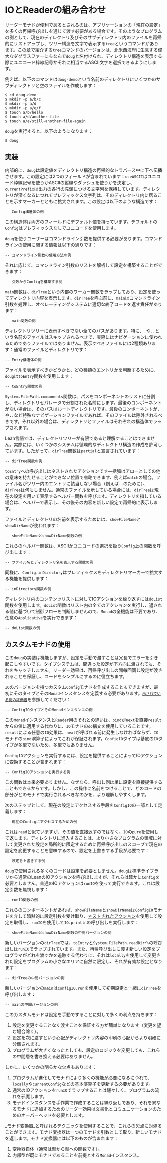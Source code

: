 # IOとReaderの組み合わせ

リーダーモナドが便利であるとされるのは、アプリケーションの「現在の設定」を多くの再帰呼び出しを通じて渡す必要がある場合です。そのようなプログラムの例として、現在のディレクトリ及びそのサブディレクトリ内のファイルを再帰的にリストアップし、ツリー構造を文字で表示する`tree`というコマンドがあります。この章で紹介する`tree`コマンドのバージョンは、北米西海岸に生息する偉大なダグラスファーにちなんで`doug`と名付けられ、ディレクトリ構造を表示する際にユニコード枠線記号かそれに相当するASCII文字を選択できるようにします。

例えば、以下のコマンドは`doug-demo`という名前のディレクトリにいくつかのサブディレクトリと空のファイルを作成します：

```
$ cd doug-demo
$ mkdir -p a/b/c
$ mkdir -p a/d
$ mkdir -p a/e/f
$ touch a/b/hello
$ touch a/d/another-file
$ touch a/e/still-another-file-again
```

`doug`を実行すると、以下のようになります：

```
$ doug
```

## 実装

内部的に、`doug`は設定値をディレクトリ構造の再帰的なトラバース中に下へ伝播させます。この設定には2つのフィールドが含まれています：`useASCII`はユニコード枠線記号を使うかASCIIの縦線やダッシュを使うかを決定し、`currentPrefix`は出力の各行の先頭につける文字列を保持しています。ディレクトリが深くなるにつれてプレフィックス文字列は、そのディレクトリ内に居ることを示すマーカーとともに拡大されます。この設定は以下のような構造です：

```lean
-- Config構造体の例
```

この構造体は両方のフィールドにデフォルト値を持っています。デフォルトの`Config`はプレフィックスなしでユニコードを使用します。

`doug`を使うユーザーはコマンドライン引数を提供する必要があります。コマンドラインの使用に関する情報は以下の通りです：

```lean
-- コマンドライン引数の使用方法の例
```

それに応じて、コマンドライン引数のリストを解析して設定を構築することができます：

```lean
-- 引数からConfigを構築する例
```

`main`関数は、`dirTree`という内部のワーカー関数をラップしており、設定を使ってディレクトリ内容を表示します。`dirTree`を呼ぶ前に、`main`はコマンドライン引数を処理し、オペレーティングシステムに適切な終了コードを返す責任があります：

```lean
-- main関数の例
```

ディレクトリツリーに表示すべきでない全てのパスがあります。特に、`.`や`..`という名前のファイルはスキップされるべきで、実際にはナビゲーションに使われるためでありファイルではありません。表示すべきファイルには2種類あります：通常のファイルとディレクトリです：

```lean
-- Entry構造体の例
```

ファイルを表示すべきかどうかと、どの種類のエントリかを判断するために、`doug`は`toEntry`関数を使用します：

```lean
-- toEntry関数の例
```

`System.FilePath.components`関数は、パスをコンポーネントのリストに分割し、ディレクトリセパレータで分割された名前にします。最後のコンポーネントがない場合は、そのパスはルートディレクトリです。最後のコンポーネントが`.`や`..`など特殊なナビゲーションファイルであれば、そのファイルは除外されるべきです。それ以外の場合は、ディレクトリとファイルはそれぞれの構造体でラップされます。

Lean言語では、ディレクトリツリーが有限であると理解することはできません。実際には、いくつかのシステムは循環的なディレクトリ構造の作成を許可しています。したがって、`dirTree`関数は`partial`と宣言されています：

```lean
-- dirTree関数の例
```

`toEntry`への呼び出しはネストされたアクションです—括弧はアローとしての他の意味を持たせることができない位置で省略できます、例えば`match`の場合。ファイル名がツリー内のエントリに該当しない場合（例えば`..`のために）、`dirTree`は何もしません。通常のファイルを示している場合には、`dirTree`は現在の設定を用いて表示するヘルパー関数を呼びます。ディレクトリを指している場合は、ヘルパーで表示し、その後その内容を新しい設定で再帰的に表示します。

ファイルとディレクトリの名前を表示するためには、`showFileName`と`showDirName`が使われます：

```lean
-- showFileNameとshowDirName関数の例
```

これらのヘルパー関数は、ASCIIかユニコードの選択を扱う`Config`上の関数を呼び出します：

```lean
-- ファイル名とディレクトリ名を表示する関数の例
```

同様に、`Config.inDirectory`はプレフィックスをディレクトリマーカーで拡大する機能を提供します：

```lean
-- inDirectory関数の例
```

ディレクトリ内のコンテンツリストに対してIOアクションを繰り返すには`doList`関数を使用します。`doList`関数はリスト内の全てのアクションを実行し、返される値に基づいて制御フローを判断しませんので、`Monad`の全機能は不要であり、任意の`Applicative`を実行できます：

```lean
-- doList関数の例
```

## カスタムモナドの使用

この`doug`の実装は機能しますが、設定を手動で渡すことは冗長でエラーを引き起こしやすいです。タイプシステムは、間違った設定が下方向に渡されても、それをキャッチしません。リーダー効果は、再帰呼び出しの間毎回同じ設定が渡されることを保証し、コードをシンプルにするのに役立ちます。

`IO`のバージョンを持つカスタム`Config`モナドを作成することもできますが、最初にそのタイプとその`Monad`インスタンスを定義する必要があります。[`示されている例の評価者`](../monads/arithmetic.md#custom-environments)を参照してください：

```lean
-- ConfigIOタイプとそのMonadインスタンスの例
```

この`Monad`インスタンスと`Reader`用のそれとの違いは、`bind`が`next`を直接`result`からの値に適用する代わりに、`IO`モナドの`do`構文を使用していることです。`result`による任意の`IO`効果は、`next`が呼ばれる前に発生しなければならず、`IO`モナドの`bind`演算子によってこれが保証されます。`ConfigIO`タイプは基底の`IO`タイプが多型でないため、多型でもありません。

`ConfigIO`アクションを実行するには、設定を提供することによってIOアクションに変換することが含まれます：

```lean
-- ConfigIOアクションを実行する例
```

この関数は本来必要ありません。なぜなら、呼出し側は単に設定を直接提供することもできるからです。しかし、この操作に名前をつけることで、どのコードの部分がどのモナドで実行されるべきなのかを、より理解しやすくします。

次のステップとして、現在の設定にアクセスする手段を`ConfigIO`の一部として定義します：

```lean
-- 現在のConfigにアクセスするための例
```

これは`read`と似ていますが、その値を直接返すのではなく、`IO`の`pure`を使用して返します。ディレクトリに進入することは、より小さなプログラムの領域に対して変更された設定を局所的に限定するために再帰呼び出しのスコープで現在の設定を変更することを意味するので、設定を上書きする手段が必要です：

```lean
-- 設定を上書きする例
```

`doug`で使用される多くのコードは設定を必要としません。`doug`は標準ライブラリから通常のLeanのIOアクションを呼び出しますが、それらは確かに`Config`を必要としません。普通のIOアクションは`runIO`を使って実行できます。これは設定引数を無視します：

```lean
-- runIO関数の例
```

これらのコンポーネントがあれば、`showFileName`と`showDirName`は`ConfigIO`モナドを介して暗黙的に設定引数を受け取り、[ネストされたアクション](../hello-world/conveniences.md#nested-actions)を使用して設定を取得し、`runIO`を使用して`IO.println`の呼び出しを実行します：

```lean
-- showFileNameとshowDirName関数の中間バージョンの例
```

新しいバージョンの`dirTree`では、`toEntry`と`System.FilePath.readDir`への呼び出しは`runIO`でラップされています。また、再帰呼び出しに渡す新しい設定をプログラマがどれを渡すかを追跡する代わりに、それは`locally`を使用して変更された設定をプログラムの小さなエリアに自然に限定し、それが有効な設定となります：

```lean
-- dirTreeの中間バージョンの例
```

新しいバージョンの`main`は`ConfigIO.run`を使用して初期設定と一緒に`dirTree`を呼び出します：

```lean
-- mainの中間バージョンの例
```

このカスタムモナドは設定を手動ですることに対して多くの利点を持ちます：

 1. 設定を変更することなく渡すことを保証する方が簡単になります（変更を望む場合除く）。
 2. 設定を次に渡すという心配がディレクトリ内容の印刷の心配からより明確に分離されます。
 3. プログラムが大きくなったとしても、設定のロジックを変更しても、これらの中間層を書き換える必要はありません。

しかし、いくつかの明らかな欠点もあります：

 1. プログラムが進化してモナドにより多くの機能が必要になるにつれて、`locally`や`currentConfig`などの基本演算子を更新する必要があります。
 2. 通常のIOアクションを`runIO`でラップすることは騒々しく、プログラムの流れを邪魔します。
 3. モナドインスタンスを手作業で作成することは繰り返しであり、それを異なるモナドに追加するためのリーダー効果は文書化とコミュニケーションのためのオーバーヘッドを必要とします。

_モナド変換器_と呼ばれるテクニックを使用することで、これらの欠点に対処ることができます。モナド変換器は一つのモナドを引数として取り、新しいモナドを返します。モナド変換器には以下のものが含まれます：

 1. 変換器自体（通常は型から型への関数です）。
 2. 内部型が既にモナドであることを前提とする`Monad`インスタンス。